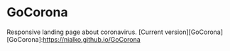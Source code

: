 # GoCorona
Responsive landing page about coronavirus.  [Current version][GoCorona]
[GoCorona]:https://nialko.github.io/GoCorona

